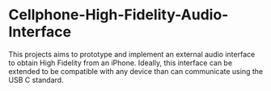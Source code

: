 # Cellphone-High-Fidelity-Audio-Interface
This projects aims to prototype and implement an external audio interface to obtain High Fidelity from an iPhone. Ideally, this interface can be extended to be compatible with any device than can communicate using the USB C standard.
